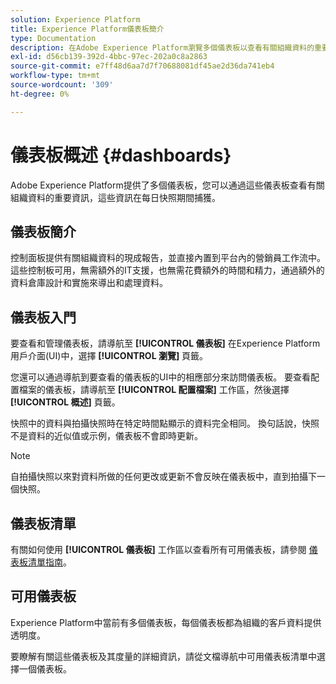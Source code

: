 ```yaml
---
solution: Experience Platform
title: Experience Platform儀表板簡介
type: Documentation
description: 在Adobe Experience Platform瀏覽多個儀表板以查看有關組織資料的重要資訊，這些資訊在每日快照期間捕獲。
exl-id: d56cb139-392d-4bbc-97ec-202a0c8a2863
source-git-commit: e7ff48d6aa7d7f70688081df45ae2d36da741eb4
workflow-type: tm+mt
source-wordcount: '309'
ht-degree: 0%

---
```



# 儀表板概述 {#dashboards}

Adobe Experience Platform提供了多個儀表板，您可以通過這些儀表板查看有關組織資料的重要資訊，這些資訊在每日快照期間捕獲。

## 儀表板簡介

控制面板提供有關組織資料的現成報告，並直接內置到平台內的營銷員工作流中。 這些控制板可用，無需額外的IT支援，也無需花費額外的時間和精力，通過額外的資料倉庫設計和實施來導出和處理資料。

## 儀表板入門

要查看和管理儀表板，請導航至 **[!UICONTROL 儀表板]** 在Experience Platform用戶介面(UI)中，選擇 **[!UICONTROL 瀏覽]** 頁籤。

您還可以通過導航到要查看的儀表板的UI中的相應部分來訪問儀表板。 要查看配置檔案的儀表板，請導航至 **[!UICONTROL 配置檔案]** 工作區，然後選擇 **[!UICONTROL 概述]** 頁籤。

快照中的資料與拍攝快照時在特定時間點顯示的資料完全相同。 換句話說，快照不是資料的近似值或示例，儀表板不會即時更新。

>[!NOTE]
>
>自拍攝快照以來對資料所做的任何更改或更新不會反映在儀表板中，直到拍攝下一個快照。

## 儀表板清單

有關如何使用 **[!UICONTROL 儀表板]** 工作區以查看所有可用儀表板，請參閱 [儀表板清單指南](./inventory.md)。

## 可用儀表板

Experience Platform中當前有多個儀表板，每個儀表板都為組織的客戶資料提供透明度。

要瞭解有關這些儀表板及其度量的詳細資訊，請從文檔導航中可用儀表板清單中選擇一個儀表板。
